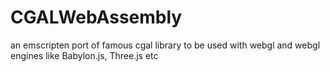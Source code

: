 # CGALWebAssembly
an emscripten port of famous cgal library to be used with webgl and webgl engines like Babylon.js, Three.js etc
